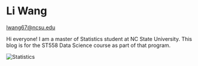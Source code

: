 # Li Wang

lwang67@ncsu.edu

Hi everyone! I am a master of Statistics student at NC State University. This blog is for the ST558 Data Science course as part of that program. 

![Statistics](https://user-images.githubusercontent.com/106117423/178815952-792115f8-59a6-436d-8f4b-1f5e93bfc81e.png)



